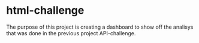 # html-challenge

The purpose of this project is creating a dashboard to show off the analisys that was done in the previous project API-challenge.